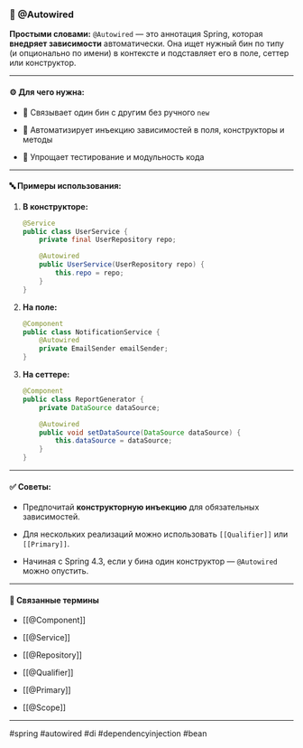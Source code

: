 ### 📄 **@Autowired**

**Простыми словами:** `@Autowired` — это аннотация Spring, которая **внедряет зависимости** автоматически. Она ищет нужный бин по типу (и опционально по имени) в контексте и подставляет его в поле, сеттер или конструктор.

---

#### ⚙️ **Для чего нужна:**

- 🔗 Связывает один бин с другим без ручного `new`
    
- 🤖 Автоматизирует инъекцию зависимостей в поля, конструкторы и методы
    
- 🧩 Упрощает тестирование и модульность кода
    

---

#### 🔤 **Примеры использования:**

1. **В конструкторе:**
    
    ```java
    @Service
    public class UserService {
        private final UserRepository repo;
    
        @Autowired
        public UserService(UserRepository repo) {
            this.repo = repo;
        }
    }
    ```
    
2. **На поле:**
    
    ```java
    @Component
    public class NotificationService {
        @Autowired
        private EmailSender emailSender;
    }
    ```
    
3. **На сеттере:**
    
    ```java
    @Component
    public class ReportGenerator {
        private DataSource dataSource;
    
        @Autowired
        public void setDataSource(DataSource dataSource) {
            this.dataSource = dataSource;
        }
    }
    ```
    

---

#### ✅ **Советы:**

- Предпочитай **конструкторную инъекцию** для обязательных зависимостей.
    
- Для нескольких реализаций можно использовать `[[Qualifier]]` или `[[Primary]]`.
    
- Начиная с Spring 4.3, если у бина один конструктор — `@Autowired` можно опустить.
    

---

#### 🔗 **Связанные термины**

- [[@Component]]
    
- [[@Service]]
    
- [[@Repository]]
    
- [[@Qualifier]]
    
- [[@Primary]]
    
- [[@Scope]]
    

---

#spring #autowired #di #dependencyinjection #bean